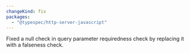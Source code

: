 ```yaml
---
changeKind: fix
packages:
  - "@typespec/http-server-javascript"
---
```


Fixed a null check in query parameter requiredness check by replacing it with a falseness check.

